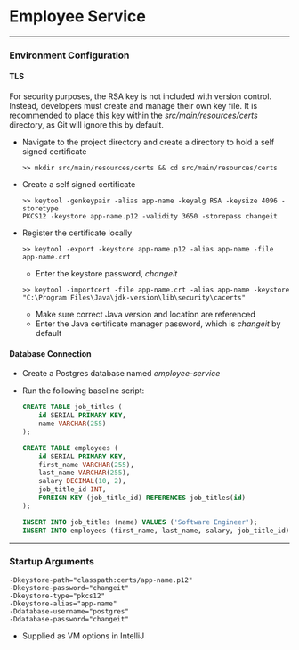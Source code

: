 # Employee Service

---

### Environment Configuration

#### TLS

For security purposes, the RSA key is not included with version control. Instead, developers must create and manage their own key file. It is recommended to place this key within the *src/main/resources/certs* directory, as Git will ignore this by default.

- Navigate to the project directory and create a directory to hold a self signed certificate

  ```
  >> mkdir src/main/resources/certs && cd src/main/resources/certs
  ```

- Create a self signed certificate

  ```
  >> keytool -genkeypair -alias app-name -keyalg RSA -keysize 4096 -storetype
  PKCS12 -keystore app-name.p12 -validity 3650 -storepass changeit
  ```

- Register the certificate locally

  ```
  >> keytool -export -keystore app-name.p12 -alias app-name -file app-name.crt
  ```

  - Enter the keystore password, *changeit*

  ```
  >> keytool -importcert -file app-name.crt -alias app-name -keystore "C:\Program Files\Java\jdk-version\lib\security\cacerts"
  ```

  - Make sure correct Java version and location are referenced
  - Enter the Java certificate manager password, which is *changeit* by default



#### Database Connection

- Create a Postgres database named *employee-service*

- Run the following baseline script:

  ```sql
  CREATE TABLE job_titles (
      id SERIAL PRIMARY KEY,
      name VARCHAR(255)
  );
  
  CREATE TABLE employees (
      id SERIAL PRIMARY KEY,
      first_name VARCHAR(255),
      last_name VARCHAR(255),
      salary DECIMAL(10, 2),
      job_title_id INT,
      FOREIGN KEY (job_title_id) REFERENCES job_titles(id)
  );
  
  INSERT INTO job_titles (name) VALUES ('Software Engineer');
  INSERT INTO employees (first_name, last_name, salary, job_title_id) VALUES ('Jon', 'Doe', 150000.00, 1);
  ```



---

### Startup Arguments

```
-Dkeystore-path="classpath:certs/app-name.p12"
-Dkeystore-password="changeit"
-Dkeystore-type="pkcs12"
-Dkeystore-alias="app-name"
-Ddatabase-username="postgres"
-Ddatabase-password="changeit"
```

- Supplied as VM options in IntelliJ